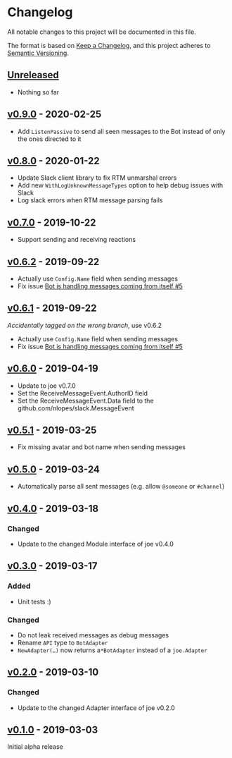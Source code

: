 # Changelog
All notable changes to this project will be documented in this file.

The format is based on [Keep a Changelog](https://keepachangelog.com/en/1.0.0/),
and this project adheres to [Semantic Versioning](https://semver.org/spec/v2.0.0.html).

## [Unreleased]
- Nothing so far

## [v0.9.0] - 2020-02-25
- Add `ListenPassive` to send all seen messages to the Bot instead of only the ones directed to it 

## [v0.8.0] - 2020-01-22
- Update Slack client library to fix RTM unmarshal errors
- Add new `WithLogUnknownMessageTypes` option to help debug issues with Slack
- Log slack errors when RTM message parsing fails

## [v0.7.0] - 2019-10-22
- Support sending and receiving reactions

## [v0.6.2] - 2019-09-22
- Actually use `Config.Name` field when sending messages
- Fix issue [Bot is handling messages coming from itself #5](https://github.com/go-joe/slack-adapter/issues/5)

## [v0.6.1] - 2019-09-22
*Accidentally tagged on the wrong branch*, use v0.6.2

- Actually use `Config.Name` field when sending messages
- Fix issue [Bot is handling messages coming from itself #5](https://github.com/go-joe/slack-adapter/issues/5)

## [v0.6.0] - 2019-04-19
- Update to joe v0.7.0
- Set the ReceiveMessageEvent.AuthorID field
- Set the ReceiveMessageEvent.Data field to the github.com/nlopes/slack.MessageEvent

## [v0.5.1] - 2019-03-25
- Fix missing avatar and bot name when sending messages

## [v0.5.0] - 2019-03-24
- Automatically parse all sent messages (e.g. allow `@someone` or `#channel`)

## [v0.4.0] - 2019-03-18
### Changed
- Update to the changed Module interface of joe v0.4.0

## [v0.3.0] - 2019-03-17
### Added
- Unit tests :)

### Changed
- Do not leak received messages as debug messages
- Rename `API` type to `BotAdapter`
- `NewAdapter(…)` now returns a`*BotAdapter` instead of a `joe.Adapter`

## [v0.2.0] - 2019-03-10

### Changed
- Update to the changed Adapter interface of joe v0.2.0

## [v0.1.0] - 2019-03-03

Initial alpha release

[Unreleased]: https://github.com/go-joe/slack-adapter/compare/v0.9.0...HEAD
[v0.9.0]: https://github.com/go-joe/slack-adapter/compare/v0.8.0...v0.9.0
[v0.8.0]: https://github.com/go-joe/slack-adapter/compare/v0.7.0...v0.8.0
[v0.7.0]: https://github.com/go-joe/slack-adapter/compare/v0.6.2...v0.7.0
[v0.6.2]: https://github.com/go-joe/slack-adapter/compare/v0.6.0...v0.6.2
[v0.6.1]: https://github.com/go-joe/slack-adapter/compare/v0.6.0...v0.6.1
[v0.6.0]: https://github.com/go-joe/slack-adapter/compare/v0.5.1...v0.6.0
[v0.5.1]: https://github.com/go-joe/slack-adapter/compare/v0.5.0...v0.5.1
[v0.5.0]: https://github.com/go-joe/slack-adapter/compare/v0.4.0...v0.5.0
[v0.4.0]: https://github.com/go-joe/slack-adapter/compare/v0.3.0...v0.4.0
[v0.3.0]: https://github.com/go-joe/slack-adapter/compare/v0.2.0...v0.3.0
[v0.2.0]: https://github.com/go-joe/slack-adapter/compare/v0.1.0...v0.2.0
[v0.1.0]: https://github.com/go-joe/slack-adapter/releases/tag/v0.1.0
